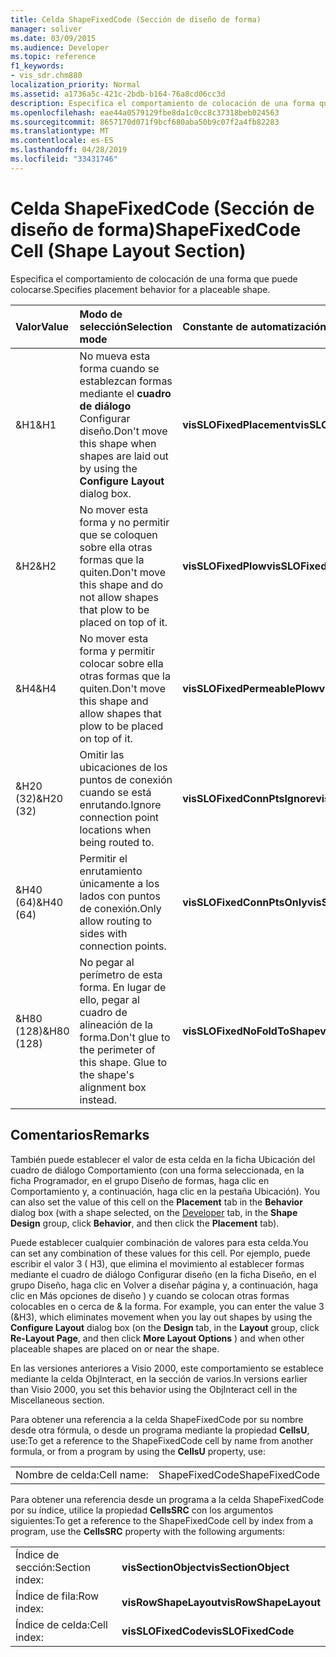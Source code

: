 ```yaml
---
title: Celda ShapeFixedCode (Sección de diseño de forma)
manager: soliver
ms.date: 03/09/2015
ms.audience: Developer
ms.topic: reference
f1_keywords:
- vis_sdr.chm880
localization_priority: Normal
ms.assetid: a1736a5c-421c-2bdb-b164-76a8cd06cc3d
description: Especifica el comportamiento de colocación de una forma que puede colocarse.
ms.openlocfilehash: eae44a0579129fbe8da1c0cc8c37318beb024563
ms.sourcegitcommit: 8657170d071f9bcf680aba50b9c07f2a4fb82283
ms.translationtype: MT
ms.contentlocale: es-ES
ms.lasthandoff: 04/28/2019
ms.locfileid: "33431746"
---
```

# <a name="shapefixedcode-cell-shape-layout-section"></a><span data-ttu-id="b4b96-103">Celda ShapeFixedCode (Sección de diseño de forma)</span><span class="sxs-lookup"><span data-stu-id="b4b96-103">ShapeFixedCode Cell (Shape Layout Section)</span></span>

<span data-ttu-id="b4b96-104">Especifica el comportamiento de colocación de una forma que puede colocarse.</span><span class="sxs-lookup"><span data-stu-id="b4b96-104">Specifies placement behavior for a placeable shape.</span></span>
  
|<span data-ttu-id="b4b96-105">**Valor**</span><span class="sxs-lookup"><span data-stu-id="b4b96-105">**Value**</span></span>|<span data-ttu-id="b4b96-106">**Modo de selección**</span><span class="sxs-lookup"><span data-stu-id="b4b96-106">**Selection mode**</span></span>|<span data-ttu-id="b4b96-107">**Constante de automatización**</span><span class="sxs-lookup"><span data-stu-id="b4b96-107">**Automation constant**</span></span>|
|:-----|:-----|:-----|
|<span data-ttu-id="b4b96-108">&amp;H1</span><span class="sxs-lookup"><span data-stu-id="b4b96-108">&amp;H1</span></span>  <br/> |<span data-ttu-id="b4b96-109">No mueva esta forma cuando se establezcan formas mediante el **cuadro de diálogo** Configurar diseño.</span><span class="sxs-lookup"><span data-stu-id="b4b96-109">Don't move this shape when shapes are laid out by using the **Configure Layout** dialog box.</span></span>  <br/> |<span data-ttu-id="b4b96-110">**visSLOFixedPlacement**</span><span class="sxs-lookup"><span data-stu-id="b4b96-110">**visSLOFixedPlacement**</span></span> <br/> |
|<span data-ttu-id="b4b96-111">&amp;H2</span><span class="sxs-lookup"><span data-stu-id="b4b96-111">&amp;H2</span></span>  <br/> |<span data-ttu-id="b4b96-112">No mover esta forma y no permitir que se coloquen sobre ella otras formas que la quiten.</span><span class="sxs-lookup"><span data-stu-id="b4b96-112">Don't move this shape and do not allow shapes that plow to be placed on top of it.</span></span>  <br/> |<span data-ttu-id="b4b96-113">**visSLOFixedPlow**</span><span class="sxs-lookup"><span data-stu-id="b4b96-113">**visSLOFixedPlow**</span></span> <br/> |
|<span data-ttu-id="b4b96-114">&amp;H4</span><span class="sxs-lookup"><span data-stu-id="b4b96-114">&amp;H4</span></span>  <br/> |<span data-ttu-id="b4b96-115">No mover esta forma y permitir colocar sobre ella otras formas que la quiten.</span><span class="sxs-lookup"><span data-stu-id="b4b96-115">Don't move this shape and allow shapes that plow to be placed on top of it.</span></span>  <br/> |<span data-ttu-id="b4b96-116">**visSLOFixedPermeablePlow**</span><span class="sxs-lookup"><span data-stu-id="b4b96-116">**visSLOFixedPermeablePlow**</span></span> <br/> |
|<span data-ttu-id="b4b96-117">&amp;H20 (32)</span><span class="sxs-lookup"><span data-stu-id="b4b96-117">&amp;H20 (32)</span></span>  <br/> |<span data-ttu-id="b4b96-118">Omitir las ubicaciones de los puntos de conexión cuando se está enrutando.</span><span class="sxs-lookup"><span data-stu-id="b4b96-118">Ignore connection point locations when being routed to.</span></span>  <br/> |<span data-ttu-id="b4b96-119">**visSLOFixedConnPtsIgnore**</span><span class="sxs-lookup"><span data-stu-id="b4b96-119">**visSLOFixedConnPtsIgnore**</span></span> <br/> |
|<span data-ttu-id="b4b96-120">&amp;H40 (64)</span><span class="sxs-lookup"><span data-stu-id="b4b96-120">&amp;H40 (64)</span></span>  <br/> |<span data-ttu-id="b4b96-121">Permitir el enrutamiento únicamente a los lados con puntos de conexión.</span><span class="sxs-lookup"><span data-stu-id="b4b96-121">Only allow routing to sides with connection points.</span></span>  <br/> |<span data-ttu-id="b4b96-122">**visSLOFixedConnPtsOnly**</span><span class="sxs-lookup"><span data-stu-id="b4b96-122">**visSLOFixedConnPtsOnly**</span></span> <br/> |
|<span data-ttu-id="b4b96-123">&amp;H80 (128)</span><span class="sxs-lookup"><span data-stu-id="b4b96-123">&amp;H80 (128)</span></span>  <br/> |<span data-ttu-id="b4b96-p101">No pegar al perímetro de esta forma. En lugar de ello, pegar al cuadro de alineación de la forma.</span><span class="sxs-lookup"><span data-stu-id="b4b96-p101">Don't glue to the perimeter of this shape. Glue to the shape's alignment box instead.</span></span>  <br/> |<span data-ttu-id="b4b96-126">**visSLOFixedNoFoldToShape**</span><span class="sxs-lookup"><span data-stu-id="b4b96-126">**visSLOFixedNoFoldToShape**</span></span> <br/> |
   
## <a name="remarks"></a><span data-ttu-id="b4b96-127">Comentarios</span><span class="sxs-lookup"><span data-stu-id="b4b96-127">Remarks</span></span>

<span data-ttu-id="b4b96-128">También puede establecer el valor de  esta celda en la ficha Ubicación del [](run-in-developer-mode-display-the-developer-tab.md) cuadro de diálogo Comportamiento (con una forma seleccionada, en la ficha Programador, en el grupo Diseño de formas, haga clic en Comportamiento y, a continuación, haga clic en la pestaña Ubicación).   </span><span class="sxs-lookup"><span data-stu-id="b4b96-128">You can also set the value of this cell on the **Placement** tab in the **Behavior** dialog box (with a shape selected, on the [Developer](run-in-developer-mode-display-the-developer-tab.md) tab, in the **Shape Design** group, click **Behavior**, and then click the **Placement** tab).</span></span> 
  
<span data-ttu-id="b4b96-129">Puede establecer cualquier combinación de valores para esta celda.</span><span class="sxs-lookup"><span data-stu-id="b4b96-129">You can set any combination of these values for this cell.</span></span> <span data-ttu-id="b4b96-130">Por ejemplo, puede escribir el valor 3 ( H3), que elimina el movimiento al establecer formas mediante el cuadro de diálogo Configurar diseño (en la ficha Diseño, en el grupo Diseño, haga clic en Volver a diseñar página y, a continuación, haga clic en Más opciones de diseño ) y cuando se colocan otras formas colocables en o cerca de &amp; la forma.     </span><span class="sxs-lookup"><span data-stu-id="b4b96-130">For example, you can enter the value 3 (&amp;H3), which eliminates movement when you lay out shapes by using the **Configure Layout** dialog box (on the **Design** tab, in the **Layout** group, click **Re-Layout Page**, and then click **More Layout Options** ) and when other placeable shapes are placed on or near the shape.</span></span> 
  
<span data-ttu-id="b4b96-131">En las versiones anteriores a Visio 2000, este comportamiento se establece mediante la celda ObjInteract, en la sección de varios.</span><span class="sxs-lookup"><span data-stu-id="b4b96-131">In versions earlier than Visio 2000, you set this behavior using the ObjInteract cell in the Miscellaneous section.</span></span> 
  
<span data-ttu-id="b4b96-132">Para obtener una referencia a la celda ShapeFixedCode por su nombre desde otra fórmula, o desde un programa mediante la propiedad **CellsU**, use:</span><span class="sxs-lookup"><span data-stu-id="b4b96-132">To get a reference to the ShapeFixedCode cell by name from another formula, or from a program by using the **CellsU** property, use:</span></span> 
  
|||
|:-----|:-----|
|<span data-ttu-id="b4b96-133">Nombre de celda:</span><span class="sxs-lookup"><span data-stu-id="b4b96-133">Cell name:</span></span>  <br/> |<span data-ttu-id="b4b96-134">ShapeFixedCode</span><span class="sxs-lookup"><span data-stu-id="b4b96-134">ShapeFixedCode</span></span>  <br/> |
   
<span data-ttu-id="b4b96-135">Para obtener una referencia desde un programa a la celda ShapeFixedCode por su índice, utilice la propiedad **CellsSRC** con los argumentos siguientes:</span><span class="sxs-lookup"><span data-stu-id="b4b96-135">To get a reference to the ShapeFixedCode cell by index from a program, use the **CellsSRC** property with the following arguments:</span></span> 
  
|||
|:-----|:-----|
|<span data-ttu-id="b4b96-136">Índice de sección:</span><span class="sxs-lookup"><span data-stu-id="b4b96-136">Section index:</span></span>  <br/> |<span data-ttu-id="b4b96-137">**visSectionObject**</span><span class="sxs-lookup"><span data-stu-id="b4b96-137">**visSectionObject**</span></span> <br/> |
|<span data-ttu-id="b4b96-138">Índice de fila:</span><span class="sxs-lookup"><span data-stu-id="b4b96-138">Row index:</span></span>  <br/> |<span data-ttu-id="b4b96-139">**visRowShapeLayout**</span><span class="sxs-lookup"><span data-stu-id="b4b96-139">**visRowShapeLayout**</span></span> <br/> |
|<span data-ttu-id="b4b96-140">Índice de celda:</span><span class="sxs-lookup"><span data-stu-id="b4b96-140">Cell index:</span></span>  <br/> |<span data-ttu-id="b4b96-141">**visSLOFixedCode**</span><span class="sxs-lookup"><span data-stu-id="b4b96-141">**visSLOFixedCode**</span></span> <br/> |
   

